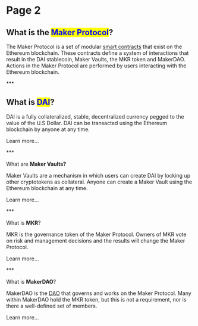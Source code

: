 # Page 2

## What is the <mark style="color:blue;">**Maker Protocol**</mark>?

The Maker Protocol is a set of modular [smart contracts](https://ethereum.org/en/smart-contracts/) that exist on the Ethereum blockchain. These contracts define a system of interactions that result in the DAI stablecoin, Maker Vaults, the MKR token and MakerDAO. Actions in the Maker Protocol are performed by users interacting with the Ethereum blockchain.

\*\*\*



## What is <mark style="color:blue;">**DAI**</mark>?

DAI is a fully collateralized, stable, decentralized currency pegged to the value of the U.S Dollar. DAI can be transacted using the Ethereum blockchain by anyone at any time.

Learn more...

\*\*\*

What are **Maker Vaults?**

Maker Vaults are a mechanism in which users can create DAI by locking up other cryptotokens as collateral. Anyone can create a Maker Vault using the Ethereum blockchain at any time.

Learn more...

\*\*\*

What is **MKR**?

MKR is the governance token of the Maker Protocol. Owners of MKR vote on risk and management decisions and the results will change the Maker Protocol.

Learn more...

\*\*\*

What is **MakerDAO**?

MakerDAO is the [DAO](https://www.investopedia.com/tech/what-dao/) that governs and works on the Maker Protocol. Many within MakerDAO hold the MKR token, but this is not a requirement, nor is there a well-defined set of members.

Learn more...
